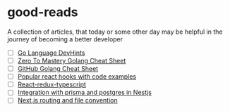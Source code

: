 # good-reads
A collection of articles, that today or some other day may be helpful in the journey of becoming a better developer

- [ ] [Go Language DevHints](https://devhints.io/go)
- [ ] [Zero To Mastery Golang Cheat Sheet](https://zerotomastery.io/cheatsheets/golang-cheat-sheet/)
- [ ] [GitHub Golang Cheat Sheet](https://github.com/a8m/golang-cheat-sheet)
- [ ] [Popular react hooks with code examples](https://dev.to/jaingurdeep/mastering-react-hooks-a-comprehensive-guide-with-examples-3e3b)
- [ ] [React-redux-typescript](https://github.com/piotrwitek/react-redux-typescript-realworld-app)
- [ ] [Integration with prisma and postgres in Nestjs](https://www.prisma.io/blog/nestjs-prisma-rest-api-7D056s1BmOL0)
- [ ] [Next.js routing and file convention](https://nextjs.org/docs/14/app/building-your-application/routing)
